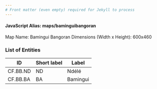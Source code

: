 ```yaml
---
# Front matter (even empty) required for Jekyll to process
---
```


#### JavaScript Alias: maps/baminguibangoran

Map Name: Bamingui Bangoran
Dimensions (Width x Height): 600x460

### List of Entities

ID | Short label | Label
---|---|---|
CF.BB.ND|ND|Ndélé
CF.BB.BA|BA|Bamingui
